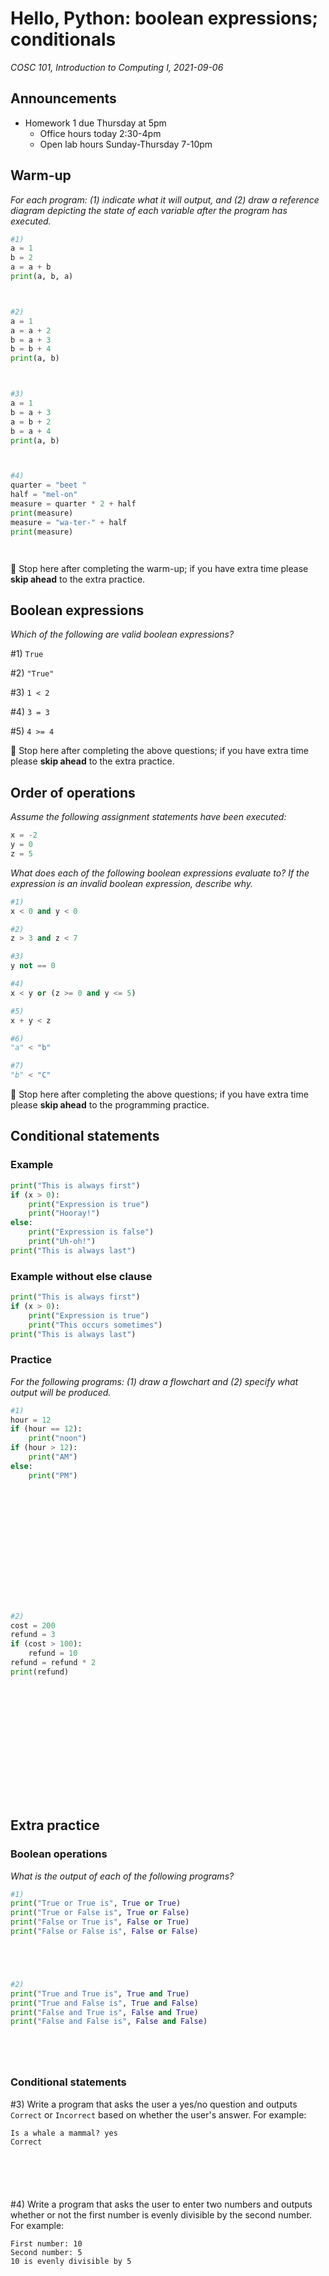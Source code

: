 # Hello, Python: boolean expressions; conditionals
_COSC 101, Introduction to Computing I, 2021-09-06_

## Announcements
* Homework 1 due Thursday at 5pm
    * Office hours today 2:30-4pm
    * Open lab hours Sunday-Thursday 7-10pm

## Warm-up
_For each program: (1) indicate what it will output, and (2) draw a reference diagram depicting the state of each variable after the program has executed._


```python
#1)
a = 1
b = 2
a = a + b
print(a, b, a)
```

```


```


```python
#2)
a = 1
a = a + 2
b = a + 3
b = b + 4
print(a, b)
```

```


```


```python
#3)
a = 1
b = a + 3
a = b + 2
b = a + 4
print(a, b)
```

```


```


```python
#4)
quarter = "beet "
half = "mel-on"
measure = quarter * 2 + half
print(measure)
measure = "wa-ter-" + half
print(measure)
```

```


```
🛑 Stop here after completing the warm-up; if you have extra time please **skip ahead** to the extra practice.

## Boolean expressions

_Which of the following are valid boolean expressions?_

\#1) `True`

\#2) `"True"`

\#3) `1 < 2`

\#4) `3 = 3`

\#5) `4 >= 4`

🛑 Stop here after completing the above questions; if you have extra time please **skip ahead** to the extra practice.

## Order of operations

_Assume the following assignment statements have been executed:_


```python
x = -2
y = 0
z = 5
```

_What does each of the following boolean expressions evaluate to? If the expression is an invalid boolean expression, describe why._


```python
#1)
x < 0 and y < 0
```


```python
#2) 
z > 3 and z < 7
```


```python
#3)
y not == 0
```


```python
#4)
x < y or (z >= 0 and y <= 5)
```


```python
#5)
x + y < z
```


```python
#6)
"a" < "b"
```


```python
#7)
"b" < "C"
```

🛑 Stop here after completing the above questions; if you have extra time please **skip ahead** to the programming practice.

## Conditional statements

### Example
```Python
print("This is always first")
if (x > 0):
	print("Expression is true")
	print("Hooray!")
else:
	print("Expression is false")
	print("Uh-oh!")
print("This is always last")
```


### Example without else clause
```Python
print("This is always first")
if (x > 0):
	print("Expression is true")
	print("This occurs sometimes")
print("This is always last")
```

### Practice
_For the following programs: (1) draw a flowchart and (2) specify what output will be produced._


```python
#1)
hour = 12
if (hour == 12):
    print("noon")
if (hour > 12):
    print("AM")
else:
    print("PM")
```

```














```


```python
#2)
cost = 200
refund = 3
if (cost > 100):
    refund = 10
refund = refund * 2
print(refund)
```

```














```
<div style="page-break-after:always;"></div>

## Extra practice

### Boolean operations
_What is the output of each of the following programs?_


```python
#1)
print("True or True is", True or True)
print("True or False is", True or False)
print("False or True is", False or True)
print("False or False is", False or False)
```

```




```


```python
#2)
print("True and True is", True and True)
print("True and False is", True and False)
print("False and True is", False and True)
print("False and False is", False and False)
```

```




```

### Conditional statements

\#3) Write a program that asks the user a yes/no question and outputs `Correct` or `Incorrect` based on whether the user's answer. For example:
```
Is a whale a mammal? yes
Correct
```

```Python






```

\#4) Write a program that asks the user to enter two numbers and outputs whether or not the first number is evenly divisible by the second number. For example:
```
First number: 10
Second number: 5
10 is evenly divisible by 5
```

```Python






```
